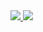 <!--
**censodev/censodev** is a ✨ _special_ ✨ repository because its `README.md` (this file) appears on your GitHub profile.

Here are some ideas to get you started:

- 🔭 I’m currently working on ...
- 🌱 I’m currently learning ...
- 👯 I’m looking to collaborate on ...
- 🤔 I’m looking for help with ...
- 💬 Ask me about ...
- 📫 How to reach me: ...
- 😄 Pronouns: ...
- ⚡ Fun fact: ...
-->

<a href="https://gitstalk.netlify.app/censodev">
  <img src="https://github-readme-stats.vercel.app/api?username=censodev&count_private=true&show_icons=true">
</a
<a href="https://gitstalk.netlify.app/censodev">
  <img src="https://github-readme-stats.vercel.app/api/top-langs/?username=censodev&layout=compact&hide=html,css">
</a
